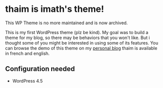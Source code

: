 thaim is imath's theme!
=======================

This WP Theme is no more maintained and is now archived.

This is my first WordPress theme (plz be kind). My goal was to build a theme for my blog, so there may be behaviors that you won't like. But i thought some of you might be interested in using some of its features.
You can browse the demo of this theme on my [personal blog](http://imathi.eu)
thaim is available in french and english.


Configuration needed
--------------------

+ WordPress 4.5

